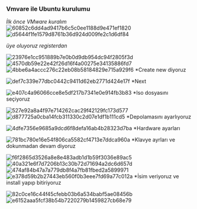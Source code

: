 ### Vmvare ile Ubuntu kurulumu 

*İlk önce VMware kuralım*
![60852c6dd4ad9417b6c5c0ee1188d9e471ef1820](https://github.com/user-attachments/assets/be6ec5ca-3fd4-4dab-8967-dd07583586da)
![d5644f1fe1579d8761b36d924d009fe2c1d6df84](https://github.com/user-attachments/assets/65daca55-eb92-456d-b54b-327d6d8109fa)

*üye oluyoruz registerdan*



![23976e1cc951889b7e0b0d9db954dc94f2805f3d](https://github.com/user-attachments/assets/ab1020c3-5e99-4ec9-ae40-48f06b29b3cb)
![4570db59e22e42f26d16f4a00275e34135886fd7](https://github.com/user-attachments/assets/4329fcec-42bd-478b-8153-7019be900ab0)
![4bbe6a4accc276c22eb08b58184829e715a929f6](https://github.com/user-attachments/assets/ebcb4702-1fda-47ad-adb0-ee6bb29ce0c3)
*Create new diyoruz



![def7c339e77dbc0442c9411d62eb2771d424e17f](https://github.com/user-attachments/assets/2883478e-10bd-4dc8-9315-02b198db2c85)
*Next



![e407c4a96066cce8e5df217b7341e0e914fb3b83](https://github.com/user-attachments/assets/66ce1900-05de-4f35-9951-f4ef87cc4fe9)
*Iso dosyasını seçiyoruz



![527e92a8a4f97e714262cac29f42129fc173d577](https://github.com/user-attachments/assets/e71dc3e5-254c-4fc1-bc40-33dfc30e64b4)
![d877725a0cba14fcb311330c2d07e1df1b111cd5](https://github.com/user-attachments/assets/4328bd4f-b9f9-4d0d-a2cb-fa44c6160fe6)
*Depolamasını ayarlıyoruz




![4dfe7356e9685a9dcd6f8defa16ab4b28323d7ba](https://github.com/user-attachments/assets/7f1a2153-716e-4c99-b47a-949e9e6a498b)
*Hardware ayarları



![781bc780e16e54f806ca5582cf4713e7ddca960a](https://github.com/user-attachments/assets/7a5f179d-90b4-4b46-850b-a9a17b37c271)
*Klavye ayrları ve dokunmadan devam diyoruz





![f6f2865d3526a8e8e483adb1d1b59f3036e89ac5](https://github.com/user-attachments/assets/7b1642c4-7241-4d85-919a-e20af85c358e)
![40a321e6f7d7206b13c30b72d71694a2dc6d657d](https://github.com/user-attachments/assets/b3481298-b5d1-4f19-9a81-8d566b64f2c7)
![474af84b47a7a779db8f4a7fb81fbed2a5899971](https://github.com/user-attachments/assets/494297cb-7f35-440b-990e-ffc7fe85edd6)
![e378d59b2b27443eb560f0b3eee7fd69a77c012a](https://github.com/user-attachments/assets/ee10e38f-f7a9-4bd7-a30b-1ead831e28f5)
*İsim veriyoruz ve install yapıp bitiriyoruz




![82c0ce16c44f45cfebb03b6a534babf5ae08456b](https://github.com/user-attachments/assets/d627b641-2ca7-4bf9-be1d-427e50cbe05f)
![e6152aaa5fcf38b54b7220279b1459827cb68e79](https://github.com/user-attachments/assets/974d1d50-77e7-4109-9252-ba26a2bedf35)



